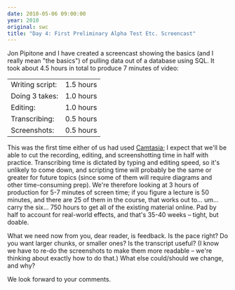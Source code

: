 ```yaml
---
date: 2010-05-06 09:00:00
year: 2010
original: swc
title: "Day 4: First Preliminary Alpha Test Etc. Screencast"
---
```

<p>Jon Pipitone and I have created a screencast showing the basics (and I really mean "the basics") of pulling data out of a database using SQL.  It took about 4.5 hours in total to produce 7 minutes of video:</p>
<table class="centered">
<tbody>
<tr>
<td>Writing script:</td>
<td>1.5 hours</td>
</tr>
<tr>
<td>Doing 3 takes:</td>
<td>1.0 hours</td>
</tr>
<tr>
<td>Editing:</td>
<td>1.0 hours</td>
</tr>
<tr>
<td>Transcribing:</td>
<td>0.5 hours</td>
</tr>
<tr>
<td>Screenshots:</td>
<td>0.5 hours</td>
</tr>
</tbody>
</table>
<p>This was the first time either of us had used <a href="http://www.techsmith.com/camtasiamac/">Camtasia</a>; I expect that we'll be able to cut the recording, editing, and screenshotting time in half with practice. Transcribing time is dictated by typing and editing speed, so it's unlikely to come down, and scripting time will probably be the same or greater for future topics (since some of them will require diagrams and other time-consuming prep). We're therefore looking at 3 hours of production for 5-7 minutes of screen time; if you figure a lecture is 50 minutes, and there are 25 of them in the course, that works out to… um… carry the six… 750 hours to get all of the existing material online.  Pad by half to account for real-world effects, and that's 35-40 weeks – tight, but doable.</p>
<p>What we need now from you, dear reader, is feedback. Is the pace right? Do you want larger chunks, or smaller ones? Is the transcript useful? (I know we have to re-do the screenshots to make them more readable – we're thinking about exactly how to do that.)  What else could/should we change, and why?</p>
<p>We look forward to your comments.</p>
